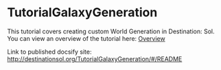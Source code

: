 # TutorialGalaxyGeneration

This tutorial covers creating custom World Generation in Destination: Sol. You can view an overview of the tutorial here: [Overview](tutorial/)

Link to published docsify site: http://destinationsol.org/TutorialGalaxyGeneration/#/README